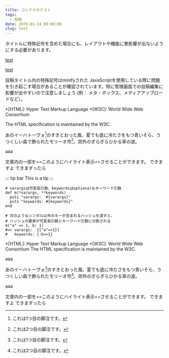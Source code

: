 ```yaml
---
title: コンテナのテスト
tags:
  - 投稿
date: 2070-01-14 00:00:00
slug: test
---
```

タイトルに特殊記号を含めた場合にも、レイアウトや機能に悪影響が出ないようにする必要があります。


<a href="#"> test </a>

<Test url="https://www.npmjs.com/package/@vuepress/plugin-blog" site-name="npm" title="@vuepress/plugin-blog" description="Offical blog plugin for VuePress" image-url="https://static.npmjs.com/338e4905a2684ca96e08c7780fc68412.png" />


<a href="#"> test </a>

投稿タイトル内の特殊記号はminifyされた JavaScriptを使用している際に問題を引き起こす場合があることが確認されています。特に管理画面での投稿編集に影響が出やすいので注意しましょう (例： メタ・ボックス、メディアアップロードなど）。

<AdCard asin='B01NCXFWIZ' title='Nintendo Switch 本体 (ニンテンドースイッチ) 【Joy-Con (L) ネオンブルー/ (R) ネオンレッド】' imageUrl='https://images-na.ssl-images-amazon.com/images/I/61LB0JRyb9L._SX522_.jpg'  date='2019-06-09' publisher="任天堂" searchWords='Nintendo Switch' />

<LinkCard url='https://developer.mozilla.org/ja/docs/Web/JavaScript/Reference/Global_Objects/Date/toISOString' siteName="MDN Web Docs" title='Date.prototype.toISOString()' description="toISOString() メソッドは、簡潔な拡張表記の ISO 形式 (ISO 8601) の文字列を返します。これは、常に 24 文字または 27 文字の長さになります (それぞれ、YYYY-MM-DDTHH:mm:ss.sssZ または ±YYYYYY-MM-DDTHH:mm:ss.sssZ)。タイムゾーンは常に 0 UTC オフセットになり、接尾辞 &quot;Z&quot; で表記されます。" imageUrl="https://developer.mozilla.org/static/img/opengraph-logo.72382e605ce3.png" />

*[HTML]: Hyper Text Markup Language
*[W3C]:  World Wide Web Consortium

The HTML specification is maintained by the W3C.

<LinkCard url='https://blog.solunita.net/' siteName="Trial and Spiral" title='Trial and Spiral' description="空想工房SOLUNITA名義で何か作ってます。"  />

あのイーハトーヴォ[^1]のすきとおった風、夏でも底に冷たさをもつ青いそら、うつくしい森で飾られたモリーオ市[^2]、郊外のぎらぎらひかる草の波。
[^3]: これは1つ目の脚注です。
[^4]: これは2つ目の脚注です。

aaa

文章内の一部を==このようにハイライト表示==させることができます。
できますよ
できますったら


::: tip bar
This is a tip
:::


```Ruby{3}
# varargsは可変長引数、keywordsはoptionalなキーワード引数
def m(*varargs, **keywords)
  puts "varargs:  #{varargs}"
  puts "keywords: #{keywords}"
end

# 次のようなシンボル以外のキーが含まれるハッシュを渡すと、
# ハッシュの要素が可変長引数とキーワード引数に分割される
m("a" => 1, b: 1)
#=> varargs:  [{"a"=>1}]
#   keywords: {:b=>1}
```

*[HTML]: Hyper Text Markup Language
*[W3C]:  World Wide Web Consortium
The HTML specification is maintained by the W3C.

aaa

あのイーハトーヴォ[^3]のすきとおった風、夏でも底に冷たさをもつ青いそら、うつくしい森で飾られたモリーオ市[^4]、郊外のぎらぎらひかる草の波。
[^1]: これは1つ目の脚注です。
[^2]: これは2つ目の脚注です。

aaa

文章内の一部を==このようにハイライト表示==させることができます。
できますよ
できますったら
